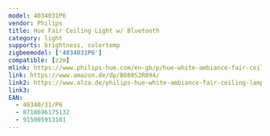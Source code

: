 ```yaml
---
model: 4034031P6
vendor: Philips
title: Hue Fair Ceiling Light w/ Bluetooth
category: light
supports: brightness, colortemp
zigbeemodel: ['4034031P6']
compatible: [z2m]
mlink: https://www.philips-hue.com/en-gb/p/hue-white-ambiance-fair-ceiling-light/4034031P6
link: https://www.amazon.de/dp/B088S2R894/
link2: https://www.alza.de/philips-hue-white-ambiance-fair-ceiling-lamp-white-1-x-335-watt-24-volt-d6164902.htm
link3: 
EAN: 
  - 40340/31/P6
  - 8718696175132
  - 915005913101
---
```

